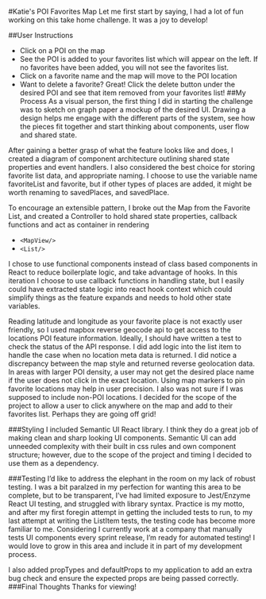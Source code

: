 #Katie's POI Favorites Map
Let me first start by saying, I had a lot of fun working on this take home challenge. It was a joy to develop! 

##User Instructions
* Click on a POI on the map
* See the POI is added to your favorites list which will appear on the left. 
  If no favorites have been added, you will not see the favorites list.
* Click on a favorite name and the map will move to the POI location
* Want to delete a favorite? Great! Click the delete button under the desired POI and see that item removed from your favorites list!
##My Process
As a visual person, the first thing I did in starting the challenge was to sketch on graph paper a mockup of the desired UI. Drawing a design helps me engage with the different parts of the system, see how the pieces fit together and start thinking about components, user flow and shared state.

After gaining a better grasp of what the feature looks like and does, I created a diagram of component architecture outlining shared state properties and event handlers. I also considered the best choice for storing favorite list data, and appropriate naming. I choose to use the variable name favoriteList and favorite, but if other types of places are added, it might be worth renaming to savedPlaces, and savedPlace. 

To encourage an extensible pattern, I broke out the Map from the Favorite List, and created a Controller to hold shared state properties, callback functions and act as container in rendering
* `<MapView/>`
* `<List/>`

I chose to use functional components instead of class based components in React to reduce boilerplate logic, and take advantage of hooks. In this iteration I choose to use callback functions in handling state, but I easily could have extracted state logic into react hook context which could simplify things as the feature expands and needs to hold other state variables.

Reading latitude and longitude as your favorite place is not exactly user friendly, so I used mapbox reverse geocode api to get access to the locations POI feature information.  Ideally, I should have written a test to check the status of the API response. I did add logic into the list item to handle the case when no location meta data is returned.
I did notice a discrepancy between the map style and returned reverse geolocation data. In areas with larger POI density, a user may not get the desired place name if the user does not click in the exact location. Using map markers to pin favorite locations may help in user precision. I also was not sure if I was supposed to include non-POI locations. I decided for the scope of the project to allow a user to click anywhere on the map and add to their favorites list. Perhaps they are going off grid!

###Styling
I included Semantic UI React library. I think they do a great job of making clean and sharp looking UI components. Semantic UI can add unneeded complexity with their built in css rules and own component structure; however, due to the scope of the project and timing I decided to use them as a dependency.

###Testing
I’d like to address the elephant in the room on my lack of robust testing. I was a bit paralzed in my perfection for wanting this area to be complete, but to be transparent, I’ve had limited exposure to Jest/Enzyme React UI testing, and struggled with library syntax. Practice is my motto, and after my first foregin attempt in getting the included tests to run, to my last attempt at writing the ListItem tests, the testing code has become more familiar to me. Considering I currently work at a company that manually tests UI components every sprint release, I’m ready for automated testing! I would love to grow in this area and include it in part of my development process.

I also added propTypes and defaultProps to my application to add an extra bug check and ensure the expected props are being passed correctly.
###Final Thoughts
Thanks for viewing!